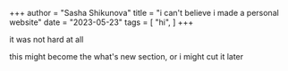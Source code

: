 +++
author = "Sasha Shikunova"
title = "i can't believe i made a personal website"
date = "2023-05-23"
tags = [
    "hi",
]
+++

it was not hard at all
<!--more-->
this might become the what's new section, or i might cut it later